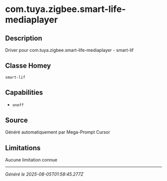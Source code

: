 # com.tuya.zigbee.smart-life-mediaplayer

## Description
Driver pour com.tuya.zigbee.smart-life-mediaplayer - smart-lif

## Classe Homey
`smart-lif`

## Capabilities
- `onoff`

## Source
Généré automatiquement par Mega-Prompt Cursor

## Limitations
Aucune limitation connue

---
*Généré le 2025-08-05T01:58:45.277Z*

